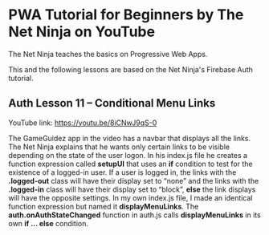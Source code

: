 # PWA Tutorial for Beginners by The Net Ninja on YouTube

The Net Ninja teaches the basics on Progressive Web Apps.

This and the following lessons are based on the Net Ninja's Firebase Auth tutorial.

## Auth Lesson 11 – Conditional Menu Links

YouTube link: https://youtu.be/8iCNwJ9qS-0

The GameGuidez app in the video has a navbar that displays all the links. The Net Ninja explains that he wants only certain links to be visible depending on the state of the user logon. In his index.js file he creates a function expression called __setupUI__ that uses an __if__ condition to test for the existence of a logged-in user. If a user is logged in, the links with the __.logged-out__ class will have their display set to “none” and the links with the __.logged-in__ class will have their display set to “block”, __else__ the link displays will have the opposite settings. In my own index.js file, I made an identical function expression but named it __displayMenuLinks__. The __auth.onAuthStateChanged__ function in auth.js calls __displayMenuLinks__ in its own __if … else__ condition.
